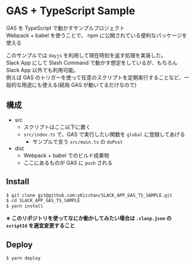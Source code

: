 # GAS + TypeScript Sample

GAS を TypeScript で動かすサンプルプロジェクト  
Webpack + babel を使うことで、 npm に公開されている便利なパッケージを使える

このサンプルでは `dayjs` を利用して現在時刻を返す処理を実装した。  
Slack App にして Slash Command で動かす想定をしているが、もちろん Slack App 以外でも利用可能。  
例えば GAS のトリガーを使って任意のスクリプトを定期実行することなど、一般的な用途にも使える(結局 GAS が動いてるだけなので)

## 構成

- src
  - スクリプトはここ以下に置く
  - `src/index.ts` で、GAS で実行したい関数を `global` に登録してあげる
    - サンプルで言う `src/main.ts` の `doPost`
- dist
  - Webpack + babel でのビルド成果物
  - ここにあるものが GAS に `push` される

## Install

```bash
$ git clone git@github.com:yKicchan/SLACK_APP_GAS_TS_SAMPLE.git
$ cd SLACK_APP_GAS_TS_SAMPLE
$ yarn install
```

**※ このリポジトリを使ってなにか動かしてみたい場合は `.clasp.json` の `scriptId` を適宜変更すること**

## Deploy

```bash
$ yarn deploy
```
